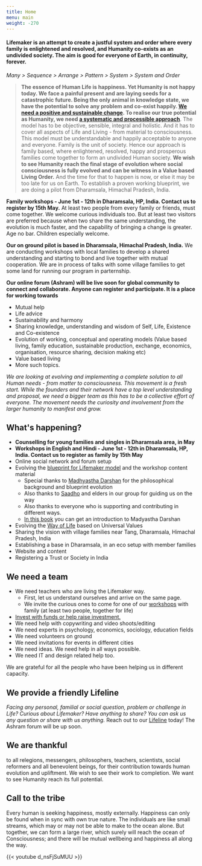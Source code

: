 ```yaml
---
title: Home
menu: main
weight: -270
---
```

#### Lifemaker is an attempt to create a justful system and order where every family is enlightened and resolved, and Humanity co-exists as an undivided society. The aim is good for everyone of Earth, in continuity, forever.

*Many > Sequence > Arrange > Pattern > System > System and Order*

> **The essence of Human Life is happiness. Yet Humanity is not happy today. We face a painful present and are laying seeds for a catastrophic future. Being the only animal in knowledge state, we have the potential to solve any problem and co-exist happily. [We need a positive and sustainable change](/post/background). To realise our true potential as Humanity, we need [a systematic and processible approach](/post/approach)**. The model has to be objective, sensible, integral and holistic. And it has to cover all aspects of Life and Living - from material to consciousness. This model must be understandable and happily acceptable to anyone and everyone. Family is the unit of society. Hence our approach is family based, where enlightened, resolved, happy and prosperous families come together to form an undivided Human society. **We wish to see Humanity reach the final stage of evolution where social consciousness is fully evolved and can be witness in a Value based Living Order.** And the time for that to happen is now, or else it may be too late for us on Earth. To establish a proven working blueprint, we are doing a pilot from Dharamsala, Himachal Pradesh, India.

**Family workshops - June 1st - 12th in Dharamsala, HP, India. Contact us to register by 15th May.** At least two people from every family or friends, must come together. We welcome curious individuals too. But at least two visitors are preferred because when two share the same understanding, the evolution is much faster, and the capability of bringing a change is greater. Age no bar. Children especially welcome.

**Our on ground pilot is based in Dharamsala, Himachal Pradesh, India.** We are conducting workshops with local families to develop a shared understanding and starting to bond and live together with mutual cooperation. We are in process of talks with some village families to get some land for running our program in parternship. 

**Our online forum (Ashram) will be live soon for global community to connect and collaborate. Anyone can register and participate. It is a place for working towards**

* Mutual help 
* Life advice
* Sustainability and harmony
* Sharing knowledge, understanding and wisdom of Self, Life, Existence and Co-existence 
* Evolution of working, conceptual and operating models (Value based living, family education, sustainable production, exchange, economics, organisation, resource sharing, decision making etc)
* Value based living
* More such topics.  

*We are looking at evolving and implementing a complete solution to all Human needs - from matter to consciousness. This movement is a fresh start. While the founders and their network have a top level understanding and proposal, we need a bigger team as this has to be a collective effort of everyone. The movement needs the curiosity and involvement from the larger humanity to manifest and grow.*

## What's happening?
- **Counselling for young families and singles in Dharamsala area, in May**
- **Workshops in English and Hindi - June 1st - 12th in Dharamsala, HP, India. Contact us to register as family by 15th May**
- Online social network and forum setup
- Evolving the [blueprint for Lifemaker model](/post/approach) and the workshop content material
  - Special thanks to [Madhyastha Darshan](http://madhyasth-darshan.info/) for the philosophical background and blueprint evolution
  - Also thanks to [Saadho](http://saadhosangha.org/) and elders in our group for guiding us on the way 
  - Also thanks to everyone who is supporting and contributing in different ways.
  - [In this book](http://madhyasth-darshan.info/wp-content/uploads/2012/02/zz-Manav-Vayavardarshan-HindiEnglish-2012.pdf) you can get an introduction to Madyastha Darshan
- Evolving the [Way of Life](/values) based on Universal Values
- Sharing the vision with village families near Tang, Dharamsala, Himachal Pradesh, India
- Establishing a base in Dharamsala, in an eco setup with member families
- Website and content
- Registering a Trust or Society in India

## We need a team 
* We need teachers who are living the Lifemaker way. 
  * First, let us understand ourselves and arrive on the same page.
  * We invite the curious ones to come for one of our [workshops](/workshops-and-retreats/) with family (at least two people, together for life)
* [Invest with funds or help raise investment.](/invest)
* We need help with copywriting and video shoots/editing
* We need experts in psychology, economics, sociology, education fields
* We need volunteers on ground
* We need invitations for events in different cities
* We need ideas. We need help in all ways possible.
* We need IT and design related help too.

We are grateful for all the people who have been helping us in different capacity. 

## We provide a friendly Lifeline

*Facing any personal, familial or social question, problem or challenge in Life? Curious about Lifemaker? Have anything to share? You can ask us any question or share with us anything.* 
Reach out to our [Lifeline](/lifeline) today! The Ashram forum will be up soon. 

## We are thankful 
to all relegions, messengers, philosophers, teachers, scientists, social reformers and all benevolent beings, for their contribution towards human evolution and upliftment. We wish to see their work to completion. We want to see Humanity reach its full potential. 

## Call to the tribe

Every human is seeking happiness, mostly externally. Happiness can only be found when in sync with own true nature. The individuals are like small streams, which may or may not be able to make to the ocean alone. But together, we can form a large river, which surely will reach the ocean of Consciousness; and there will be mutual wellbeing and happiness all along the way.

{{< youtube d_nsFjSuMUU >}}
